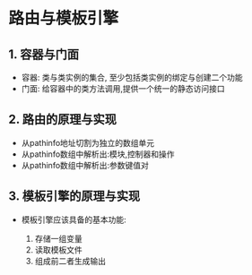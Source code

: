 # 路由与模板引擎

## 1. 容器与门面

* 容器: 类与类实例的集合, 至少包括类实例的绑定与创建二个功能
* 门面: 给容器中的类方法调用,提供一个统一的静态访问接口

## 2. 路由的原理与实现

* 从pathinfo地址切割为独立的数组单元
* 从pathinfo数组中解析出:模块,控制器和操作
* 从pathinfo数组中解析出:参数键值对

## 3. 模板引擎的原理与实现

* 模板引擎应该具备的基本功能:

  1. 存储一组变量
  2. 读取模板文件
  3. 组成前二者生成输出

  